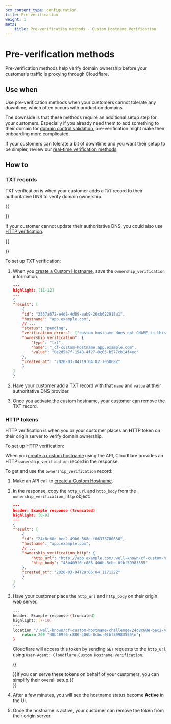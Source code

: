 ```yaml
---
pcx_content_type: configuration
title: Pre-verification
weight: 1
meta:
    title: Pre-verification methods - Custom Hostname Verification
---
```


# Pre-verification methods

Pre-verification methods help verify domain ownership before your customer's traffic is proxying through Cloudflare.

## Use when

Use pre-verification methods when your customers cannot tolerate any downtime, which often occurs with production domains.

The downside is that these methods require an additional setup step for your customers. Especially if you already need them to add something to their domain for [domain control validation](/cloudflare-for-platforms/cloudflare-for-saas/security/certificate-management/issue-and-validate/validate-certificates/), pre-verification might make their onboarding more complicated.

If your customers can tolerate a bit of downtime and you want their setup to be simpler, review our [real-time verification methods](/cloudflare-for-platforms/cloudflare-for-saas/domain-support/hostname-verification/realtime-verification/).

## How to

### TXT records

TXT verification is when your customer adds a `TXT` record to their authoritative DNS to verify domain ownership.

{{<Aside type="note">}}

If your customer cannot update their authoritative DNS, you could also use [HTTP verification](#http-tokens).

{{</Aside>}}

To set up TXT verification:

1. When you [create a Custom Hostname](/api/operations/custom-hostname-for-a-zone-create-custom-hostname), save the `ownership_verification` information.

    ```json
    ---
    highlight: [11-12]
    ---
    {
    "result": [
        {
        "id": "3537a672-e4d8-4d89-aab9-26cb622918a1",
        "hostname": "app.example.com",
        // ...
        "status": "pending",
        "verification_errors": ["custom hostname does not CNAME to this zone."],
        "ownership_verification": {
            "type": "txt",
            "name": "_cf-custom-hostname.app.example.com",
            "value": "0e2d5a7f-1548-4f27-8c05-b577cb14f4ec"
        },
        "created_at": "2020-03-04T19:04:02.705068Z"
        }
    ]
    }
    ```

2. Have your customer add a TXT record with that `name` and `value` at their authoritative DNS provider.
3. Once you activate the custom hostname, your customer can remove the TXT record.

### HTTP tokens

HTTP verification is when you or your customer places an HTTP token on their origin server to verify domain ownership.

To set up HTTP verification:

When you [create a custom hostname](/cloudflare-for-platforms/cloudflare-for-saas/security/certificate-management/issue-and-validate/issue-certificates/) using the API, Cloudflare provides an HTTP `ownership_verification` record in the response.

To get and use the `ownership_verification` record:

1.  Make an API call to [create a Custom Hostname](/api/operations/custom-hostname-for-a-zone-create-custom-hostname).

2.  In the response, copy the `http_url` and `http_body` from the `ownership_verification_http` object:

    ```json
    ---
    header: Example response (truncated)
    highlight: [8-9]
    ---
    {
    "result": [
        {
        "id": "24c8c68e-bec2-49b6-868e-f06373780630",
        "hostname": "app.example.com",
        // ...
        "ownership_verification_http": {
            "http_url": "http://app.example.com/.well-known/cf-custom-hostname-challenge/24c8c68e-bec2-49b6-868e-f06373780630",
            "http_body": "48b409f6-c886-406b-8cbc-0fbf59983555"
        },
        "created_at": "2020-03-04T20:06:04.117122Z"
        }
    ]
    }
    ```

3.  Have your customer place the `http_url` and `http_body` on their origin web server.

    ```bash
    ---
    header: Example response (truncated)
    highlight: [7-10]
    ---
    location "/.well-known/cf-custom-hostname-challenge/24c8c68e-bec2-49b6-868e-f06373780630" {
        return 200 "48b409f6-c886-406b-8cbc-0fbf59983555\n";
    }
    ```

    Cloudflare will access this token by sending `GET` requests to the `http_url` using `User-Agent: Cloudflare Custom Hostname Verification`.

    {{<Aside type="note">}}If you can serve these tokens on behalf of your customers, you can simplify their overall setup.{{</Aside>}}
    <br/>

5.  After a few minutes, you will see the hostname status become **Active** in the UI.

6. Once the hostname is active, your customer can remove the token from their origin server.